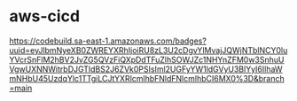 # aws-cicd

https://codebuild.sa-east-1.amazonaws.com/badges?uuid=eyJlbmNyeXB0ZWREYXRhIjoiRU8zL3U2cDgvYlMvajJQWjNTblNCY0luYVcrSnFlM2hBV2JvZG5QVzFiQXpDdTFuZlhSOWJZc1NHYnZFM0w3SnhuUVgwUXNNWitrbDJGTldBS2J6ZVk0PSIsIml2UGFyYW1ldGVyU3BlYyI6IlhaWmNHbU45UzdqYlc1TTgiLCJtYXRlcmlhbFNldFNlcmlhbCI6MX0%3D&branch=main
